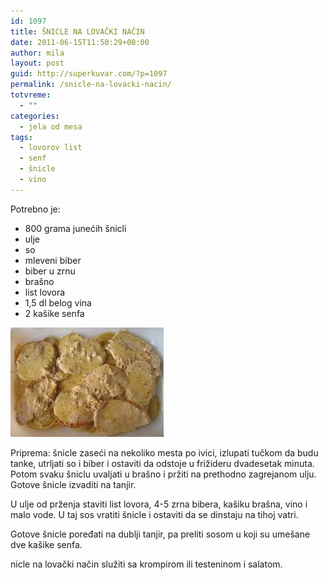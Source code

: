 ```yaml
---
id: 1097
title: ŠNICLE NA LOVAČKI NAČIN
date: 2011-06-15T11:50:29+00:00
author: mila
layout: post
guid: http://superkuvar.com/?p=1097
permalink: /snicle-na-lovacki-nacin/
totvreme:
  - ""
categories:
  - jela od mesa
tags:
  - lovorov list
  - senf
  - šnicle
  - vino
---
```

Potrebno je:

  * 800 grama junećih šnicli
  * ulje
  * so
  * mleveni biber
  * biber u zrnu
  * brašno
  * list lovora
  * 1,5 dl belog vina
  * 2 kašike senfa

<img class="alignnone size-full wp-image-1098" title="lovackesnicle" src="/wp-content/uploads/2011/06/lovackesnicle-e1308138605362.jpg" alt="" width="245" height="175" /> 

Priprema: šnicle zaseći na nekoliko mesta po ivici, izlupati tučkom da budu tanke, utrljati so i biber i ostaviti da odstoje u frižideru dvadesetak minuta. Potom svaku šniclu uvaljati u brašno i pržiti na prethodno zagrejanom ulju. Gotove šnicle izvaditi na tanjir.

U ulje od prženja staviti list lovora, 4-5 zrna bibera, kašiku brašna, vino i malo vode. U taj sos vratiti šnicle i ostaviti da se dinstaju na tihoj vatri.

Gotove šnicle poređati na dublji tanjir, pa preliti sosom u koji su umešane dve kašike senfa.

 nicle na lovački način služiti sa krompirom ili testeninom i salatom.